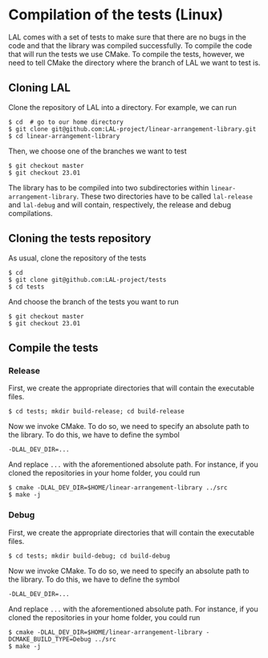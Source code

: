 # Compilation of the tests (Linux)

LAL comes with a set of tests to make sure that there are no bugs in the code and that the library was compiled successfully. To compile the code that will run the tests we use CMake. To compile the tests, however, we need to tell CMake the directory where the branch of LAL we want to test is.

## Cloning LAL

Clone the repository of LAL into a directory. For example, we can run

	$ cd  # go to our home directory
	$ git clone git@github.com:LAL-project/linear-arrangement-library.git
	$ cd linear-arrangement-library

Then, we choose one of the branches we want to test

	$ git checkout master
	$ git checkout 23.01

The library has to be compiled into two subdirectories within `linear-arrangement-library`. These two directories have to be called `lal-release` and `lal-debug` and will contain, respectively, the release and debug compilations.

## Cloning the tests repository

As usual, clone the repository of the tests

	$ cd
	$ git clone git@github.com:LAL-project/tests
	$ cd tests

And choose the branch of the tests you want to run

	$ git checkout master
	$ git checkout 23.01

## Compile the tests

### Release

First, we create the appropriate directories that will contain the executable files.

	$ cd tests; mkdir build-release; cd build-release
	
Now we invoke CMake. To do so, we need to specify an absolute path to the library. To do this, we have to define the symbol
	
	-DLAL_DEV_DIR=...

And replace `...` with the aforementioned absolute path. For instance, if you cloned the repositories in your home folder, you could run

	$ cmake -DLAL_DEV_DIR=$HOME/linear-arrangement-library ../src
	$ make -j

### Debug

First, we create the appropriate directories that will contain the executable files.

	$ cd tests; mkdir build-debug; cd build-debug
	
Now we invoke CMake. To do so, we need to specify an absolute path to the library. To do this, we have to define the symbol
	
	-DLAL_DEV_DIR=...

And replace `...` with the aforementioned absolute path. For instance, if you cloned the repositories in your home folder, you could run

	$ cmake -DLAL_DEV_DIR=$HOME/linear-arrangement-library -DCMAKE_BUILD_TYPE=Debug ../src
	$ make -j
